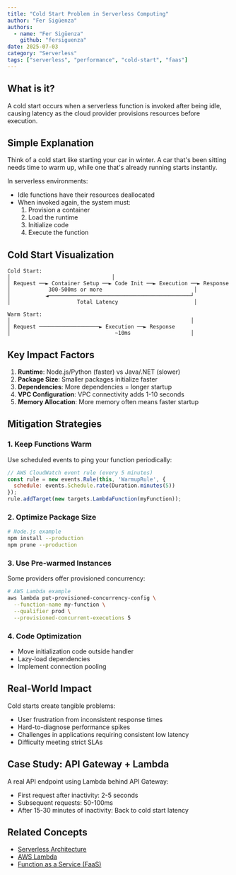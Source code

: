 ```yaml
---
title: "Cold Start Problem in Serverless Computing"
author: "Fer Sigüenza"
authors:
  - name: "Fer Sigüenza"
    github: "fersiguenza"
date: 2025-07-03
category: "Serverless"
tags: ["serverless", "performance", "cold-start", "faas"]
---
```


## What is it?

A cold start occurs when a serverless function is invoked after being idle, causing latency as the cloud provider provisions resources before execution.

## Simple Explanation

Think of a cold start like starting your car in winter. A car that's been sitting needs time to warm up, while one that's already running starts instantly.

In serverless environments:
- Idle functions have their resources deallocated
- When invoked again, the system must:
  1. Provision a container
  2. Load the runtime
  3. Initialize code
  4. Execute the function

## Cold Start Visualization

```
Cold Start:
│                                │
│ Request ──► Container Setup ──► Code Init ──► Execution ──► Response
│            300-500ms or more                             │
│           ◄─────────────────────────────────────────────┘
│                     Total Latency                        │

Warm Start:
│                                                         │
│ Request ───────────────────► Execution ──► Response
│                                 ~10ms                   │
```

## Key Impact Factors

1. **Runtime**: Node.js/Python (faster) vs Java/.NET (slower)
2. **Package Size**: Smaller packages initialize faster
3. **Dependencies**: More dependencies = longer startup
4. **VPC Configuration**: VPC connectivity adds 1-10 seconds
5. **Memory Allocation**: More memory often means faster startup

## Mitigation Strategies

### 1. Keep Functions Warm

Use scheduled events to ping your function periodically:

```javascript
// AWS CloudWatch event rule (every 5 minutes)
const rule = new events.Rule(this, 'WarmupRule', {
  schedule: events.Schedule.rate(Duration.minutes(5))
});
rule.addTarget(new targets.LambdaFunction(myFunction));
```

### 2. Optimize Package Size

```bash
# Node.js example
npm install --production
npm prune --production
```

### 3. Use Pre-warmed Instances

Some providers offer provisioned concurrency:

```bash
# AWS Lambda example
aws lambda put-provisioned-concurrency-config \
  --function-name my-function \
  --qualifier prod \
  --provisioned-concurrent-executions 5
```

### 4. Code Optimization

- Move initialization code outside handler
- Lazy-load dependencies
- Implement connection pooling

## Real-World Impact

Cold starts create tangible problems:

- User frustration from inconsistent response times
- Hard-to-diagnose performance spikes
- Challenges in applications requiring consistent low latency
- Difficulty meeting strict SLAs

## Case Study: API Gateway + Lambda

A real API endpoint using Lambda behind API Gateway:
- First request after inactivity: 2-5 seconds
- Subsequent requests: 50-100ms
- After 15-30 minutes of inactivity: Back to cold start latency

## Related Concepts

- [Serverless Architecture](/explanations/serverless/serverless-architecture.md)
- [AWS Lambda](/explanations/aws/lambda.md)
- [Function as a Service (FaaS)](/explanations/serverless/faas.md)
